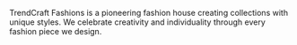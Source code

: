TrendCraft Fashions is a pioneering fashion house creating collections with unique styles. We celebrate creativity and individuality through every fashion piece we design.
